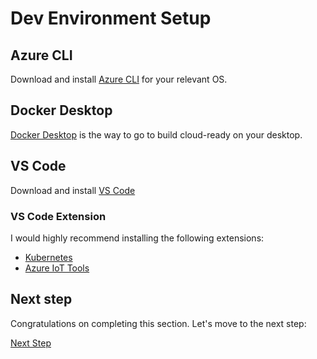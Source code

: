 # Dev Environment Setup

## Azure CLI

Download and install [Azure CLI](https://docs.microsoft.com/en-us/cli/azure/install-azure-cli?view=azure-cli-latest) for your relevant OS.

## Docker Desktop

[Docker Desktop](https://www.docker.com/products/docker-desktop) is the way to go to build cloud-ready on your desktop.

## VS Code

Download and install [VS Code](https://code.visualstudio.com/)

### VS Code Extension

I would highly recommend installing the following extensions:

- [Kubernetes](https://marketplace.visualstudio.com/items?itemName=ms-kubernetes-tools.vscode-kubernetes-tools)
- [Azure IoT Tools](https://marketplace.visualstudio.com/items?itemName=vsciot-vscode.azure-iot-tools)

## Next step

Congratulations on completing this section. Let's move to the next step:

[Next Step](/guide/02-prerequisites/README.md)